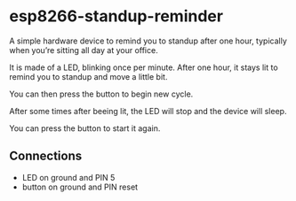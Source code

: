 # esp8266-standup-reminder

A simple hardware device to remind you to standup after one hour, typically when you’re sitting all day at your office.

It is made of a LED, blinking once per minute. 
After one hour, it stays lit to remind you to standup and move a little bit.

You can then press the button to begin new cycle.

After some times after beeing lit, the LED will stop and the device will sleep.

You can press the button to start it again.

## Connections

 - LED on ground and PIN 5
 - button on ground and PIN reset
